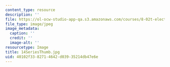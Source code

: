 ```yaml
---
content_type: resource
description: ''
file: https://ol-ocw-studio-app-qa.s3.amazonaws.com/courses/8-02t-electricity-and-magnetism-spring-2005/40102f3382714642d03935214db47e6e_14SeriesThumb.jpg
file_type: image/jpeg
image_metadata:
  caption: ''
  credit: ''
  image-alt: ''
resourcetype: Image
title: 14SeriesThumb.jpg
uid: 40102f33-8271-4642-d039-35214db47e6e
---
```


